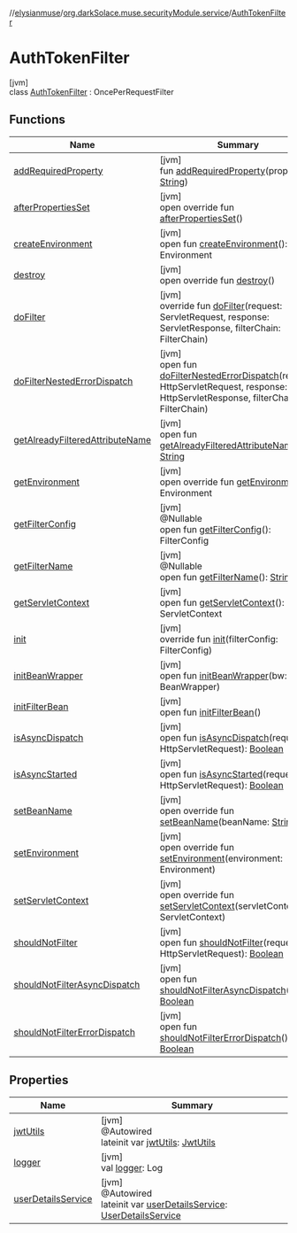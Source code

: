 //[elysianmuse](../../../index.md)/[org.darkSolace.muse.securityModule.service](../index.md)/[AuthTokenFilter](index.md)

# AuthTokenFilter

[jvm]\
class [AuthTokenFilter](index.md) : OncePerRequestFilter

## Functions

| Name | Summary |
|---|---|
| [addRequiredProperty](index.md#-803324074%2FFunctions%2F-1216412040) | [jvm]<br>fun [addRequiredProperty](index.md#-803324074%2FFunctions%2F-1216412040)(property: [String](https://kotlinlang.org/api/latest/jvm/stdlib/kotlin/-string/index.html)) |
| [afterPropertiesSet](index.md#2115246148%2FFunctions%2F-1216412040) | [jvm]<br>open override fun [afterPropertiesSet](index.md#2115246148%2FFunctions%2F-1216412040)() |
| [createEnvironment](index.md#-840313332%2FFunctions%2F-1216412040) | [jvm]<br>open fun [createEnvironment](index.md#-840313332%2FFunctions%2F-1216412040)(): Environment |
| [destroy](index.md#-1289270679%2FFunctions%2F-1216412040) | [jvm]<br>open override fun [destroy](index.md#-1289270679%2FFunctions%2F-1216412040)() |
| [doFilter](index.md#-1038434982%2FFunctions%2F-1216412040) | [jvm]<br>override fun [doFilter](index.md#-1038434982%2FFunctions%2F-1216412040)(request: ServletRequest, response: ServletResponse, filterChain: FilterChain) |
| [doFilterNestedErrorDispatch](index.md#896588569%2FFunctions%2F-1216412040) | [jvm]<br>open fun [doFilterNestedErrorDispatch](index.md#896588569%2FFunctions%2F-1216412040)(request: HttpServletRequest, response: HttpServletResponse, filterChain: FilterChain) |
| [getAlreadyFilteredAttributeName](index.md#2023091357%2FFunctions%2F-1216412040) | [jvm]<br>open fun [getAlreadyFilteredAttributeName](index.md#2023091357%2FFunctions%2F-1216412040)(): [String](https://kotlinlang.org/api/latest/jvm/stdlib/kotlin/-string/index.html) |
| [getEnvironment](index.md#-209554086%2FFunctions%2F-1216412040) | [jvm]<br>open override fun [getEnvironment](index.md#-209554086%2FFunctions%2F-1216412040)(): Environment |
| [getFilterConfig](index.md#1475354067%2FFunctions%2F-1216412040) | [jvm]<br>@Nullable<br>open fun [getFilterConfig](index.md#1475354067%2FFunctions%2F-1216412040)(): FilterConfig |
| [getFilterName](index.md#1782161578%2FFunctions%2F-1216412040) | [jvm]<br>@Nullable<br>open fun [getFilterName](index.md#1782161578%2FFunctions%2F-1216412040)(): [String](https://kotlinlang.org/api/latest/jvm/stdlib/kotlin/-string/index.html) |
| [getServletContext](index.md#1489905923%2FFunctions%2F-1216412040) | [jvm]<br>open fun [getServletContext](index.md#1489905923%2FFunctions%2F-1216412040)(): ServletContext |
| [init](index.md#-1306378036%2FFunctions%2F-1216412040) | [jvm]<br>override fun [init](index.md#-1306378036%2FFunctions%2F-1216412040)(filterConfig: FilterConfig) |
| [initBeanWrapper](index.md#-1426054111%2FFunctions%2F-1216412040) | [jvm]<br>open fun [initBeanWrapper](index.md#-1426054111%2FFunctions%2F-1216412040)(bw: BeanWrapper) |
| [initFilterBean](index.md#456629791%2FFunctions%2F-1216412040) | [jvm]<br>open fun [initFilterBean](index.md#456629791%2FFunctions%2F-1216412040)() |
| [isAsyncDispatch](index.md#-462153524%2FFunctions%2F-1216412040) | [jvm]<br>open fun [isAsyncDispatch](index.md#-462153524%2FFunctions%2F-1216412040)(request: HttpServletRequest): [Boolean](https://kotlinlang.org/api/latest/jvm/stdlib/kotlin/-boolean/index.html) |
| [isAsyncStarted](index.md#1297640843%2FFunctions%2F-1216412040) | [jvm]<br>open fun [isAsyncStarted](index.md#1297640843%2FFunctions%2F-1216412040)(request: HttpServletRequest): [Boolean](https://kotlinlang.org/api/latest/jvm/stdlib/kotlin/-boolean/index.html) |
| [setBeanName](index.md#719905502%2FFunctions%2F-1216412040) | [jvm]<br>open override fun [setBeanName](index.md#719905502%2FFunctions%2F-1216412040)(beanName: [String](https://kotlinlang.org/api/latest/jvm/stdlib/kotlin/-string/index.html)) |
| [setEnvironment](index.md#-1350385156%2FFunctions%2F-1216412040) | [jvm]<br>open override fun [setEnvironment](index.md#-1350385156%2FFunctions%2F-1216412040)(environment: Environment) |
| [setServletContext](index.md#-2022047700%2FFunctions%2F-1216412040) | [jvm]<br>open override fun [setServletContext](index.md#-2022047700%2FFunctions%2F-1216412040)(servletContext: ServletContext) |
| [shouldNotFilter](index.md#965863800%2FFunctions%2F-1216412040) | [jvm]<br>open fun [shouldNotFilter](index.md#965863800%2FFunctions%2F-1216412040)(request: HttpServletRequest): [Boolean](https://kotlinlang.org/api/latest/jvm/stdlib/kotlin/-boolean/index.html) |
| [shouldNotFilterAsyncDispatch](index.md#-553183887%2FFunctions%2F-1216412040) | [jvm]<br>open fun [shouldNotFilterAsyncDispatch](index.md#-553183887%2FFunctions%2F-1216412040)(): [Boolean](https://kotlinlang.org/api/latest/jvm/stdlib/kotlin/-boolean/index.html) |
| [shouldNotFilterErrorDispatch](index.md#514090853%2FFunctions%2F-1216412040) | [jvm]<br>open fun [shouldNotFilterErrorDispatch](index.md#514090853%2FFunctions%2F-1216412040)(): [Boolean](https://kotlinlang.org/api/latest/jvm/stdlib/kotlin/-boolean/index.html) |

## Properties

| Name | Summary |
|---|---|
| [jwtUtils](jwt-utils.md) | [jvm]<br>@Autowired<br>lateinit var [jwtUtils](jwt-utils.md): [JwtUtils](../-jwt-utils/index.md) |
| [logger](index.md#925176327%2FProperties%2F-1216412040) | [jvm]<br>val [logger](index.md#925176327%2FProperties%2F-1216412040): Log |
| [userDetailsService](user-details-service.md) | [jvm]<br>@Autowired<br>lateinit var [userDetailsService](user-details-service.md): [UserDetailsService](../-user-details-service/index.md) |
